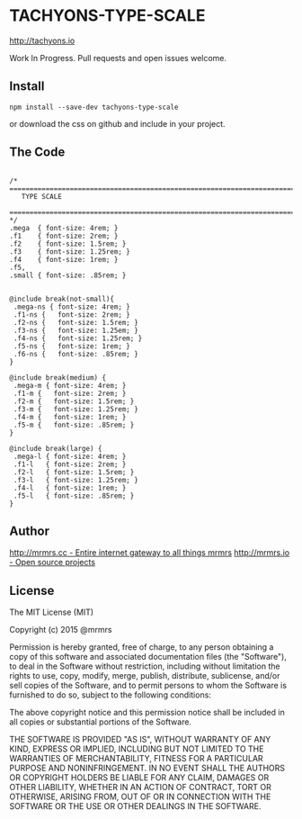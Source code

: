 # TACHYONS-TYPE-SCALE

http://tachyons.io

Work In Progress. Pull requests and open issues welcome.

## Install
```
npm install --save-dev tachyons-type-scale
```
or download the css on github and include in your project.

## The Code
```

/* ==========================================================================
   TYPE SCALE
   ========================================================================== */
.mega  { font-size: 4rem; }
.f1    { font-size: 2rem; }
.f2    { font-size: 1.5rem; }
.f3    { font-size: 1.25rem; }
.f4    { font-size: 1rem; }
.f5,
.small { font-size: .85rem; }


@include break(not-small){
 .mega-ns { font-size: 4rem; }
 .f1-ns {   font-size: 2rem; }
 .f2-ns {   font-size: 1.5rem; }
 .f3-ns {   font-size: 1.25em; }
 .f4-ns {   font-size: 1.25rem; }
 .f5-ns {   font-size: 1rem; }
 .f6-ns {   font-size: .85rem; }
}

@include break(medium) {
 .mega-m { font-size: 4rem; }
 .f1-m {   font-size: 2rem; }
 .f2-m {   font-size: 1.5rem; }
 .f3-m {   font-size: 1.25rem; }
 .f4-m {   font-size: 1rem; }
 .f5-m {   font-size: .85rem; }
}

@include break(large) {
 .mega-l { font-size: 4rem; }
 .f1-l   { font-size: 2rem; }
 .f2-l   { font-size: 1.5rem; }
 .f3-l   { font-size: 1.25rem; }
 .f4-l   { font-size: 1rem; }
 .f5-l   { font-size: .85rem; }
}
```

## Author

[http://mrmrs.cc - Entire internet gateway to all things mrmrs](http://mrmrs.cc)
[http://mrmrs.io - Open source projects](http://mrmrs.io)

## License

The MIT License (MIT)

Copyright (c) 2015 @mrmrs

Permission is hereby granted, free of charge, to any person obtaining a copy
of this software and associated documentation files (the "Software"), to deal
in the Software without restriction, including without limitation the rights
to use, copy, modify, merge, publish, distribute, sublicense, and/or sell
copies of the Software, and to permit persons to whom the Software is
furnished to do so, subject to the following conditions:

The above copyright notice and this permission notice shall be included in
all copies or substantial portions of the Software.

THE SOFTWARE IS PROVIDED "AS IS", WITHOUT WARRANTY OF ANY KIND, EXPRESS OR
IMPLIED, INCLUDING BUT NOT LIMITED TO THE WARRANTIES OF MERCHANTABILITY,
FITNESS FOR A PARTICULAR PURPOSE AND NONINFRINGEMENT. IN NO EVENT SHALL THE
AUTHORS OR COPYRIGHT HOLDERS BE LIABLE FOR ANY CLAIM, DAMAGES OR OTHER
LIABILITY, WHETHER IN AN ACTION OF CONTRACT, TORT OR OTHERWISE, ARISING FROM,
OUT OF OR IN CONNECTION WITH THE SOFTWARE OR THE USE OR OTHER DEALINGS IN
THE SOFTWARE.

